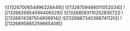 ![[1326700654996328449]]
![[1326709486011052034]]
![[1326826954096406529]]
![[1326859311025283072]]
![[1326874397504806914]]
![[1326887340388741120]]
![[1326895885259665408]]
